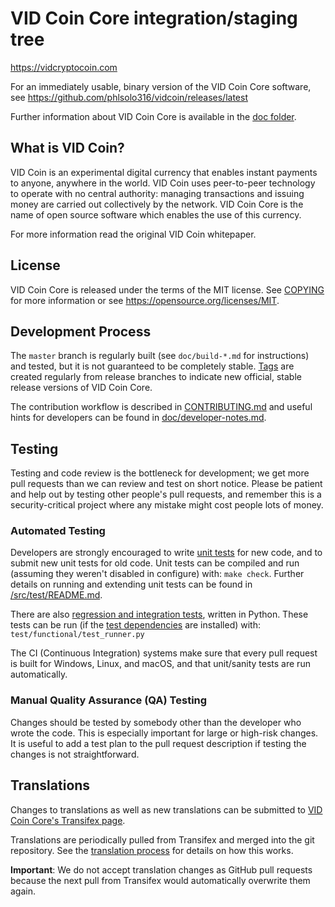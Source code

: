VID Coin Core integration/staging tree
====================================

https://vidcryptocoin.com

For an immediately usable, binary version of the VID Coin Core software, see
https://github.com/phlsolo316/vidcoin/releases/latest

Further information about VID Coin Core is available in the [doc folder](/doc).

What is VID Coin?
----------------

VID Coin is an experimental digital currency that enables instant payments to
anyone, anywhere in the world. VID Coin uses peer-to-peer technology to operate
with no central authority: managing transactions and issuing money are carried
out collectively by the network. VID Coin Core is the name of open source
software which enables the use of this currency.

For more information read the original VID Coin whitepaper.

License
-------

VID Coin Core is released under the terms of the MIT license. See [COPYING](COPYING) for more
information or see https://opensource.org/licenses/MIT.

Development Process
-------------------

The `master` branch is regularly built (see `doc/build-*.md` for instructions) and tested, but it is not guaranteed to be
completely stable. [Tags](https://github.com/phlsolo316/vidcoin/tags) are created
regularly from release branches to indicate new official, stable release versions of VID Coin Core.

The contribution workflow is described in [CONTRIBUTING.md](CONTRIBUTING.md)
and useful hints for developers can be found in [doc/developer-notes.md](doc/developer-notes.md).

Testing
-------

Testing and code review is the bottleneck for development; we get more pull
requests than we can review and test on short notice. Please be patient and help out by testing
other people's pull requests, and remember this is a security-critical project where any mistake might cost people
lots of money.

### Automated Testing

Developers are strongly encouraged to write [unit tests](src/test/README.md) for new code, and to
submit new unit tests for old code. Unit tests can be compiled and run
(assuming they weren't disabled in configure) with: `make check`. Further details on running
and extending unit tests can be found in [/src/test/README.md](/src/test/README.md).

There are also [regression and integration tests](/test), written
in Python.
These tests can be run (if the [test dependencies](/test) are installed) with: `test/functional/test_runner.py`

The CI (Continuous Integration) systems make sure that every pull request is built for Windows, Linux, and macOS,
and that unit/sanity tests are run automatically.

### Manual Quality Assurance (QA) Testing

Changes should be tested by somebody other than the developer who wrote the
code. This is especially important for large or high-risk changes. It is useful
to add a test plan to the pull request description if testing the changes is
not straightforward.

Translations
------------

Changes to translations as well as new translations can be submitted to
[VID Coin Core's Transifex page](https://www.transifex.com/phlsolo316/vidcoin/).

Translations are periodically pulled from Transifex and merged into the git repository. See the
[translation process](doc/translation_process.md) for details on how this works.

**Important**: We do not accept translation changes as GitHub pull requests because the next
pull from Transifex would automatically overwrite them again.
